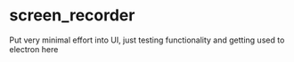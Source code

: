 # screen_recorder

Put very minimal effort into UI, just testing functionality and getting used to electron here

